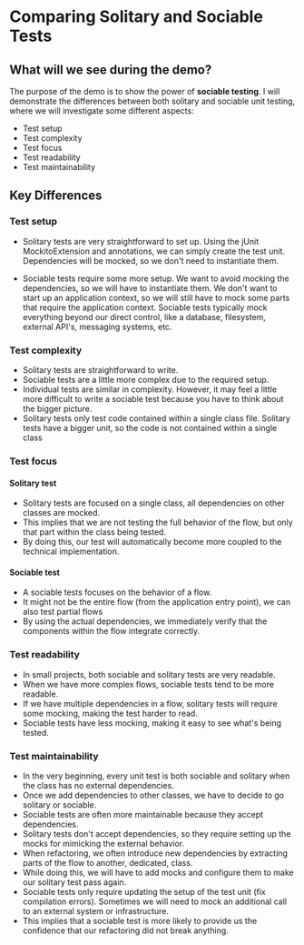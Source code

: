 # Comparing Solitary and Sociable Tests

## What will we see during the demo?
The purpose of the demo is to show the power of **sociable testing**.
I will demonstrate the differences between both solitary and sociable unit testing, 
where we will investigate some different aspects:
- Test setup
- Test complexity
- Test focus
- Test readability
- Test maintainability

## Key Differences
### Test setup
- Solitary tests are very straightforward to set up. 
 Using the jUnit MockitoExtension and annotations, we can simply create the test unit.
 Dependencies will be mocked, so we don't need to instantiate them.

- Sociable tests require some more setup. 
 We want to avoid mocking the dependencies, so we will have to instantiate them.
 We don't want to start up an application context, so we will still have to mock some parts that require the application context.
 Sociable tests typically mock everything beyond our direct control, like a database, filesystem, external API's, messaging systems, etc.

### Test complexity
- Solitary tests are straightforward to write.
- Sociable tests are a little more complex due to the required setup.
- Individual tests are similar in complexity. However, it may feel a little more difficult
 to write a sociable test because you have to think about the bigger picture.
- Solitary tests only test code contained within a single class file. Solitary tests have a bigger unit,
 so the code is not contained within a single class

### Test focus
#### Solitary test
- Solitary tests are focused on a single class, all dependencies on other classes are mocked.
- This implies that we are not testing the full behavior of the flow, but only that part within the class being tested.
- By doing this, our test will automatically become more coupled to the technical implementation.

#### Sociable test
- A sociable tests focuses on the behavior of a flow.
- It might not be the entire flow (from the application entry point), we can also test partial flows
- By using the actual dependencies, we immediately verify that the components within the flow integrate correctly.

### Test readability
- In small projects, both sociable and solitary tests are very readable.
- When we have more complex flows, sociable tests tend to be more readable.
- If we have multiple dependencies in a flow, solitary tests will require some mocking, making the test harder to read.
- Sociable tests have less mocking, making it easy to see what's being tested.

### Test maintainability
- In the very beginning, every unit test is both sociable and solitary when the class has no external dependencies.
- Once we add dependencies to other classes, we have to decide to go solitary or sociable.
- Sociable tests are often more maintainable because they accept dependencies.
- Solitary tests don't accept dependencies, so they require setting up the mocks for mimicking the external behavior.
- When refactoring, we often introduce new dependencies by extracting parts of the flow to another, dedicated, class.
- While doing this, we will have to add mocks and configure them to make our solitary test pass again.
- Sociable tests only require updating the setup of the test unit (fix compilation errors). 
 Sometimes we will need to mock an additional call to an external system or infrastructure.
- This implies that a sociable test is more likely to provide us the confidence that our refactoring did not break anything.